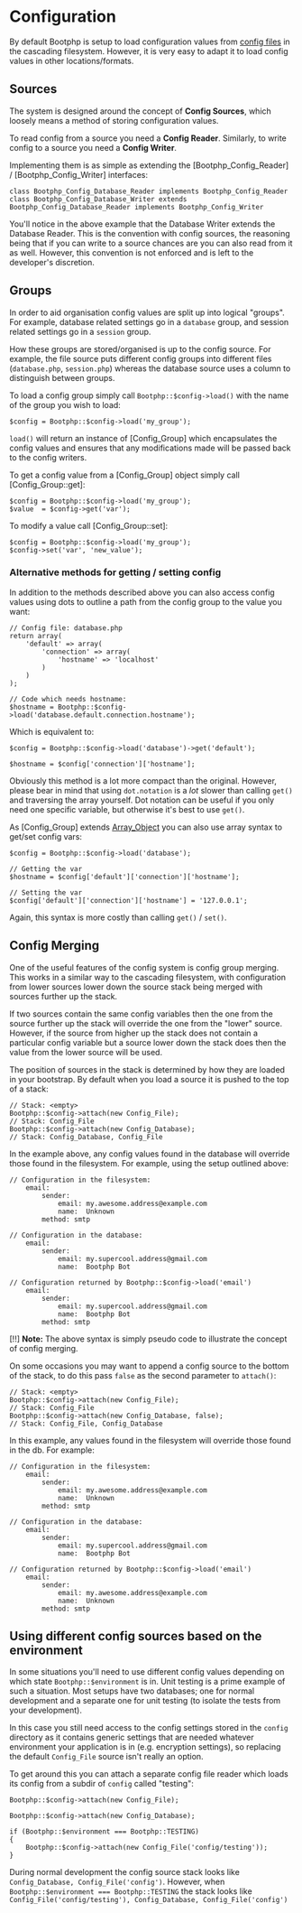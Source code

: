 # Configuration

By default Bootphp is setup to load configuration values from [config files](files/config) in the
cascading filesystem.  However, it is very easy to adapt it to load config values in other
locations/formats.

## Sources

The system is designed around the concept of **Config Sources**, which loosely means a method of
storing configuration values.

To read config from a source you need a **Config Reader**. Similarly, to write config to a source
you need a **Config Writer**.

Implementing them is as simple as extending the
[Bootphp_Config_Reader] / [Bootphp_Config_Writer] interfaces:

	class Bootphp_Config_Database_Reader implements Bootphp_Config_Reader
	class Bootphp_Config_Database_Writer extends Bootphp_Config_Database_Reader implements Bootphp_Config_Writer

You'll notice in the above example that the Database Writer extends the Database Reader.
This is the convention with config sources, the reasoning being that if you can write to a
source chances are you can also read from it as well. However, this convention is not enforced
and is left to the developer's discretion.

## Groups

In order to aid organisation config values are split up into logical "groups".  For example,
database related settings go in a `database` group, and session related settings go in a
`session` group.

How these groups are stored/organised is up to the config source.  For example, the file source
puts different config groups into different files (`database.php`, `session.php`) whereas
the database source uses a column to distinguish between groups.

To load a config group simply call `Bootphp::$config->load()` with the name of the group you wish to load:

	$config = Bootphp::$config->load('my_group');

`load()` will return an instance of [Config_Group] which encapsulates the config values and ensures
that any modifications made will be passed back to the config writers.

To get a config value from a [Config_Group] object simply call [Config_Group::get]:

	$config = Bootphp::$config->load('my_group');
	$value  = $config->get('var');

To modify a value call [Config_Group::set]:

	$config = Bootphp::$config->load('my_group');
	$config->set('var', 'new_value');

### Alternative methods for getting / setting config

In addition to the methods described above you can also access config values using dots to outline a path
from the config group to the value you want:

	// Config file: database.php
	return array(
		'default' => array(
			'connection' => array(
				'hostname' => 'localhost'
			)
		)
	);

	// Code which needs hostname:
	$hostname = Bootphp::$config->load('database.default.connection.hostname');


Which is equivalent to:

	$config = Bootphp::$config->load('database')->get('default');

	$hostname = $config['connection']['hostname'];

Obviously this method is a lot more compact than the original. However, please bear in mind that using
`dot.notation` is a _lot_ slower than calling `get()` and traversing the array yourself.  Dot notation
can be useful if you only need one specific variable, but otherwise it's best to use `get()`.

As [Config_Group] extends [Array_Object](http://php.net/manual/en/class.arrayobject.php) you can also use array
syntax to get/set config vars:

	$config = Bootphp::$config->load('database');

	// Getting the var
	$hostname = $config['default']['connection']['hostname'];

	// Setting the var
	$config['default']['connection']['hostname'] = '127.0.0.1';

Again, this syntax is more costly than calling `get()` / `set()`.

## Config Merging

One of the useful features of the config system is config group merging. This works in a similar way
to the cascading filesystem, with configuration from lower sources lower down the source stack being
merged with sources further up the stack.

If two sources contain the same config variables then the one from the source further up the stack will
override the one from the "lower" source.  However, if the source from higher up the stack does not contain
a particular config variable but a source lower down the stack does then the value from the lower source will
be used.

The position of sources in the stack is determined by how they are loaded in your bootstrap.
By default when you load a source it is pushed to the top of a stack:

    // Stack: <empty>
	Bootphp::$config->attach(new Config_File);
	// Stack: Config_File
	Bootphp::$config->attach(new Config_Database);
	// Stack: Config_Database, Config_File

In the example above, any config values found in the database will override those found in the filesystem.
For example, using the setup outlined above:

	// Configuration in the filesystem:
		email:
			sender:
				email: my.awesome.address@example.com
				name:  Unknown
			method: smtp

	// Configuration in the database:
		email:
			sender:
				email: my.supercool.address@gmail.com
				name:  Bootphp Bot

	// Configuration returned by Bootphp::$config->load('email')
		email:
			sender:
				email: my.supercool.address@gmail.com
				name:  Bootphp Bot
			method: smtp

[!!] **Note:** The above syntax is simply pseudo code to illustrate the concept of config merging.

On some occasions you may want to append a config source to the bottom of the stack, to do this pass `false`
as the second parameter to `attach()`:

	// Stack: <empty>
	Bootphp::$config->attach(new Config_File);
	// Stack: Config_File
	Bootphp::$config->attach(new Config_Database, false);
	// Stack: Config_File, Config_Database

In this example, any values found in the filesystem will override those found in the db. For example:

	// Configuration in the filesystem:
		email:
			sender:
				email: my.awesome.address@example.com
				name:  Unknown
			method: smtp

	// Configuration in the database:
		email:
			sender:
				email: my.supercool.address@gmail.com
				name:  Bootphp Bot

	// Configuration returned by Bootphp::$config->load('email')
		email:
			sender:
				email: my.awesome.address@example.com
				name:  Unknown
			method: smtp

## Using different config sources based on the environment

In some situations you'll need to use different config values depending on which state `Bootphp::$environment`
is in. Unit testing is a prime example of such a situation. Most setups have two databases; one for normal
development and a separate one for unit testing (to isolate the tests from your development).

In this case you still need access to the config settings stored in the `config` directory as it contains generic
settings that are needed whatever environment your application is in (e.g. encryption settings),
so replacing the default `Config_File` source isn't really an option.

To get around this you can attach a separate config file reader which loads its config from a subdir of `config` called
"testing":

	Bootphp::$config->attach(new Config_File);

	Bootphp::$config->attach(new Config_Database);

	if (Bootphp::$environment === Bootphp::TESTING)
	{
		Bootphp::$config->attach(new Config_File('config/testing'));
	}

During normal development the config source stack looks like `Config_Database, Config_File('config')`.  However,
when `Bootphp::$environment === Bootphp::TESTING` the stack looks like `Config_File('config/testing'), Config_Database, Config_File('config')`